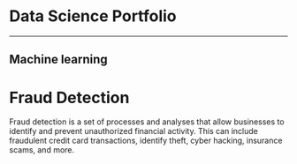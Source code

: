 # Data Science Portfolio
---
## Machine learning

# Fraud Detection

Fraud detection is a set of processes and analyses that allow businesses to identify and prevent unauthorized financial activity. This can include fraudulent credit card transactions, identify theft, cyber hacking, insurance scams, and more.

